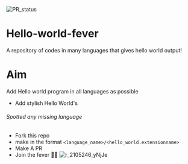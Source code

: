 
![PR_status](https://img.shields.io/badge/PR-Welcome-green?style=for-the-badge&logo=appveyor)
# Hello-world-fever
A repository of codes in many languages that gives hello world output!
# Aim
Add Hello world program in all languages as possible
- Add stylish Hello World's

###### Spotted any missing language
- Fork this repo
- make in the format `<language_name>/<hello_world.extensionname>`
- Make A PR
- Join the fever 👊👊
![r_2105246_yNjJe](https://user-images.githubusercontent.com/68287637/117247897-b1e91980-ae5c-11eb-9f70-3cb23d9824e2.jpg)
